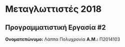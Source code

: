 # Μεταγλωττιστές 2018
## Προγραμματιστική Εργασία #2

**Ονοματεπώνυμο:** Λάππα Πολυχρονία
**Α.Μ.:** Π2014103

